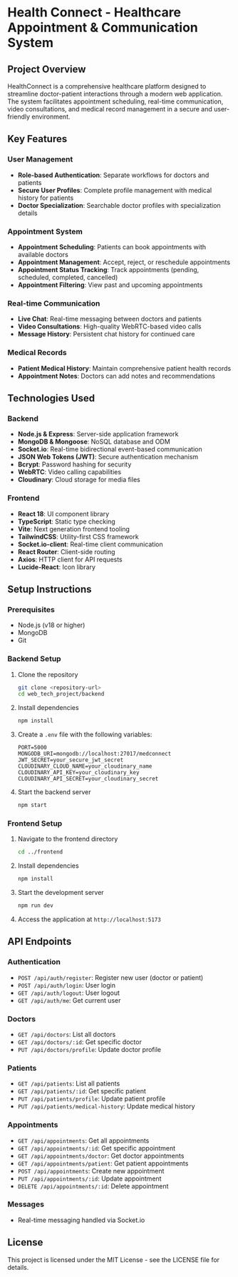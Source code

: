 # Health Connect - Healthcare Appointment & Communication System

## Project Overview

HealthConnect is a comprehensive healthcare platform designed to streamline doctor-patient interactions through a modern web application. The system facilitates appointment scheduling, real-time communication, video consultations, and medical record management in a secure and user-friendly environment.

## Key Features

### User Management
- **Role-based Authentication**: Separate workflows for doctors and patients
- **Secure User Profiles**: Complete profile management with medical history for patients
- **Doctor Specialization**: Searchable doctor profiles with specialization details

### Appointment System
- **Appointment Scheduling**: Patients can book appointments with available doctors
- **Appointment Management**: Accept, reject, or reschedule appointments
- **Appointment Status Tracking**: Track appointments (pending, scheduled, completed, cancelled)
- **Appointment Filtering**: View past and upcoming appointments

### Real-time Communication
- **Live Chat**: Real-time messaging between doctors and patients
- **Video Consultations**: High-quality WebRTC-based video calls
- **Message History**: Persistent chat history for continued care

### Medical Records
- **Patient Medical History**: Maintain comprehensive patient health records
- **Appointment Notes**: Doctors can add notes and recommendations

## Technologies Used

### Backend
- **Node.js & Express**: Server-side application framework
- **MongoDB & Mongoose**: NoSQL database and ODM
- **Socket.io**: Real-time bidirectional event-based communication
- **JSON Web Tokens (JWT)**: Secure authentication mechanism
- **Bcrypt**: Password hashing for security
- **WebRTC**: Video calling capabilities
- **Cloudinary**: Cloud storage for media files

### Frontend
- **React 18**: UI component library
- **TypeScript**: Static type checking
- **Vite**: Next generation frontend tooling
- **TailwindCSS**: Utility-first CSS framework
- **Socket.io-client**: Real-time client communication
- **React Router**: Client-side routing
- **Axios**: HTTP client for API requests
- **Lucide-React**: Icon library

## Setup Instructions

### Prerequisites
- Node.js (v18 or higher)
- MongoDB
- Git

### Backend Setup
1. Clone the repository
   ```bash
   git clone <repository-url>
   cd web_tech_project/backend
   ```

2. Install dependencies
   ```bash
   npm install
   ```

3. Create a `.env` file with the following variables:
   ```
   PORT=5000
   MONGODB_URI=mongodb://localhost:27017/medconnect
   JWT_SECRET=your_secure_jwt_secret
   CLOUDINARY_CLOUD_NAME=your_cloudinary_name
   CLOUDINARY_API_KEY=your_cloudinary_key
   CLOUDINARY_API_SECRET=your_cloudinary_secret
   ```

4. Start the backend server
   ```bash
   npm start
   ```

### Frontend Setup
1. Navigate to the frontend directory
   ```bash
   cd ../frontend
   ```

2. Install dependencies
   ```bash
   npm install
   ```

3. Start the development server
   ```bash
   npm run dev
   ```

4. Access the application at `http://localhost:5173`

## API Endpoints

### Authentication
- `POST /api/auth/register`: Register new user (doctor or patient)
- `POST /api/auth/login`: User login
- `GET /api/auth/logout`: User logout
- `GET /api/auth/me`: Get current user

### Doctors
- `GET /api/doctors`: List all doctors
- `GET /api/doctors/:id`: Get specific doctor
- `PUT /api/doctors/profile`: Update doctor profile

### Patients
- `GET /api/patients`: List all patients
- `GET /api/patients/:id`: Get specific patient
- `PUT /api/patients/profile`: Update patient profile
- `PUT /api/patients/medical-history`: Update medical history

### Appointments
- `GET /api/appointments`: Get all appointments
- `GET /api/appointments/:id`: Get specific appointment
- `GET /api/appointments/doctor`: Get doctor appointments
- `GET /api/appointments/patient`: Get patient appointments
- `POST /api/appointments`: Create new appointment
- `PUT /api/appointments/:id`: Update appointment
- `DELETE /api/appointments/:id`: Delete appointment

### Messages
- Real-time messaging handled via Socket.io



## License
This project is licensed under the MIT License - see the LICENSE file for details.
